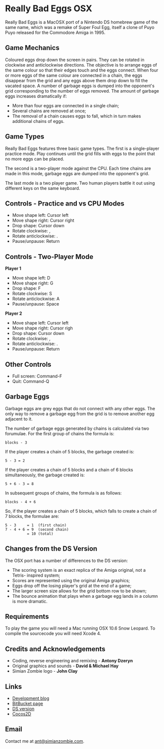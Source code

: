 Really Bad Eggs OSX
===================

Really Bad Eggs is a MacOSX port of a Nintendo DS homebrew game of the same
name, which was a remake of Super Foul Egg, itself a clone of Puyo Puyo released
for the Commodore Amiga in 1995.


Game Mechanics
--------------

Coloured eggs drop down the screen in pairs.  They can be rotated in clockwise
and anticlockwise directions.  The objective is to arrange eggs of the same
colour so that their edges touch and the eggs connect.  When four or more eggs
of the same colour are connected in a chain, the eggs disappear from the grid
and any eggs above them drop down to fill the vacated space.  A number of
garbage eggs is dumped into the opponent's grid corresponding to the number of
eggs removed.  The amount of garbage eggs increases dramatically if:

 - More than four eggs are connected in a single chain;
 - Several chains are removed at once;
 - The removal of a chain causes eggs to fall, which in turn makes additional
   chains of eggs.


Game Types
----------

Really Bad Eggs features three basic game types.  The first is a single-player
practice mode.  Play continues until the grid fills with eggs to the point that
no more eggs can be placed.

The second is a two-player mode against the CPU.  Each time chains are made in
this mode, garbage eggs are dumped into the opponent's grid.

The last mode is a two player game.  Two human players battle it out using
different keys on the same keyboard.


Controls - Practice and vs CPU Modes
------------------------------------

 * Move shape left:            Cursor left
 * Move shape right:           Cursor right
 * Drop shape:                 Cursor down
 * Rotate clockwise:           ,
 * Rotate anticlockwise:       .
 * Pause/unpause:              Return


Controls - Two-Player Mode
--------------------------

**Player 1**

 * Move shape left:            D
 * Move shape right:           G
 * Drop shape:                 F
 * Rotate clockwise:           S
 * Rotate anticlockwise:       A
 * Pause/unpause:              Space

**Player 2**

 * Move shape left:            Cursor left
 * Move shape right:           Cursor righ
 * Drop shape:                 Cursor down
 * Rotate clockwise:           ,
 * Rotate anticlockwise:       .
 * Pause/unpause:              Return


Other Controls
--------------

 * Full screen:                Command-F
 * Quit:                       Command-Q


Garbage Eggs
------------

Garbage eggs are grey eggs that do not connect with any other eggs.  The only
way to remove a garbage egg from the grid is to remove another egg adjacent to
it.

The number of garbage eggs generated by chains is calculated via two forumulae.
For the first group of chains the formula is:

    blocks - 3

If the player creates a chain of 5 blocks, the garbage created is:

    5 - 3 = 2

If the player creates a chain of 5 blocks and a chain of 6 blocks
simultaneously, the garbage created is:

    5 + 6 - 3 = 8

In subsequent groups of chains, the formula is as follows:

    blocks - 4 + 6

So, if the player creates a chain of 5 blocks, which falls to create a chain of
7 blocks, the formulae are:

    5 - 3     = 1  (first chain)
    7 - 4 + 6 = 9  (second chain)
              = 10 (total)


Changes from the DS Version
---------------------------

The OSX port has a number of differences to the DS version:

 * The scoring system is an exact replica of the Amiga original, not a Tetris-
   inspired system;
 * Scores are represented using the original Amiga graphics;
 * Eggs drop off the losing player's grid at the end of a game;
 * The larger screen size allows for the grid bottom row to be shown;
 * The bounce animation that plays when a garbage egg lands in a column is more
   dramatic.


Requirements
------------

To play the game you will need a Mac running OSX 10.6 Snow Leopard.  To compile
the sourcecode you will need Xcode 4.


Credits and Acknowledgements
----------------------------

 - Coding, reverse engineering and remixing        - **Antony Dzeryn**
 - Original graphics and sounds                    - **David & Michael Hay**
 - Simian Zombie logo                              - **John Clay**


Links
-----

 - [Development blog][1]
 - [BitBucket page][2]
 - [DS version][3]
 - [Cocos2D][4]

  [1]: http://ant.simianzombie.com
  [2]: http://bitbucket.org/ant512/reallybadeggsosx
  [3]: http://bitbucket.org/ant512/reallybadeggs
  [4]: http://www.cocos2d-iphone.org


Email
-----

  Contact me at <ant@simianzombie.com>.